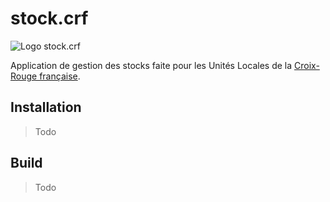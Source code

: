 # stock.crf

![Logo stock.crf](https://raw.githubusercontent.com/Nathan-LG/stock.crf/refs/heads/main/public/stockcrf.svg)

Application de gestion des stocks faite pour les Unités Locales de la [Croix-Rouge française](https://croix-rouge.fr).

## Installation

> Todo

## Build

> Todo
